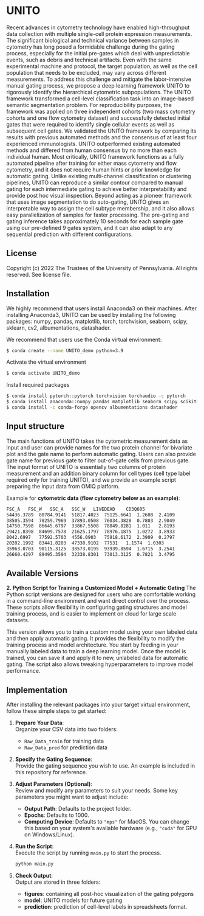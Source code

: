 # UNITO
Recent advances in cytometry technology have enabled high-throughput data collection with multiple single-cell protein expression measurements. The significant biological and technical variance between samples in cytometry has long posed a formidable challenge during the gating process, especially for the initial pre-gates which deal with unpredictable events, such as debris and technical artifacts. Even with the same experimental machine and protocol, the target population, as well as the cell population that needs to be excluded, may vary across different measurements. To address this challenge and mitigate the labor-intensive manual gating process, we propose a deep learning framework UNITO to rigorously identify the hierarchical cytometric subpopulations. The UNITO framework transformed a cell-level classification task into an image-based semantic segmentation problem. For reproducibility purposes, the framework was applied on three independent cohorts (two mass cytometry cohorts and one flow cytometry dataset) and successfully detected initial gates that were required to identify single cellular events as well as subsequent cell gates. We validated the UNITO framework by comparing its results with previous automated methods and the consensus of at least four experienced immunologists. UNITO outperformed existing automated methods and differed from human consensus by no more than each individual human. Most critically, UNITO framework functions as a fully automated pipeline after training for either mass cytometry and flow cytometry, and it does not require human hints or prior knowledge for automatic gating. Unlike existing multi-channel classification or clustering pipelines, UNITO can reproduce a similar contour compared to manual gating for each intermediate gating to achieve better interpretability and provide post hoc visual inspection. Beyond acting as a pioneer framework that uses image segmentation to do auto-gating, UNITO gives an interpretable way to assign the cell subtype membership, and it also allows easy parallelization of samples for faster processing. The pre-gating and gating inference takes approximately 10 seconds for each sample gate using our pre-defined 9 gates system, and it can also adapt to any sequential prediction with different configurations.


## License
Copyright (c) 2022 The Trustees of the University of Pennsylvania. All rights reserved. See license file. 

## Installation
We highly recommend that users install Anaconda3 on their machines. After installing Anaconda3, UNITO can be used by installing the following packages: numpy, pandas, matplotlib, torch, torchvision, seaborn, scipy, sklearn, cv2, albumentations, datashader.

We recommend that users use the Conda virtual environment:
```bash
$ conda create --name UNITO_demo python=3.9
```
Activate the virtual environment
```bash
$ conda activate UNITO_demo
```
Install required packages
```bash
$ conda install pytorch::pytorch torchvision torchaudio -c pytorch
$ conda install anaconda::numpy pandas matplotlib seaborn scipy scikit-learn 
$ conda install -c conda-forge opencv albumentations datashader
```


## Input structure
The main functions of UNITO takes the cytometric measurement data as input and user can provide names for the two protein channel for bivariate plot and the gate name to perform automatic gating. Users can also provide gate name for previous gate to filter out-of-gate cells from previous gate. The input format of UNITO is essentially two columns of protein measurement and an addition binary column for cell types (cell type label required only for training UNITO), and we provide an example script preparing the input data from OMIQ platform. 

Example for **cytometric data (flow cytometry below as an example)**:

```bash
FSC_A	FSC_W	SSC_A	SSC_W	LIVEDEAD	CD3Q605
54436.3789	80784.9141	51817.4023	75125.6641	1.2608	2.4109
38505.3594	78259.7969	37893.0508	76034.3828	0.7803	2.9049
14750.7598	86645.6797	33867.5508	78849.8281	1.011	2.8193
29421.8398	84699.7578	21625.1797	78976.1875	1.0272	3.8933
8042.6997	77592.5703	4556.0903	75918.6172	2.3909	0.2797
20202.1992	83441.8203	47338.9102	77531	1.1574	1.0303
35963.0703	90115.3125	38573.0195	93939.8594	1.6715	3.2541
26660.4297	89495.3594	32338.8301	73013.3125	0.7821	3.4795
```

## Available Versions
**2. Python Script for Training a Customized Model + Automatic Gating**
The Python script versions are designed for users who are comfortable working in a command-line environment and want direct control over the process. These scripts allow flexibility in configuring gating structures and model training process, and is easier to implement on cloud for large scale datasets.

This version allows you to train a custom model using your own labeled data and then apply automatic gating. It provides the flexibility to modify the training process and model architecture. You start by feeding in your manually labeled data to train a deep learning model. Once the model is trained, you can save it and apply it to new, unlabeled data for automatic gating. The script also allows tweaking hyperparameters to improve model performance.

## Implementation
After installing the relevant packages into your target virtual environment, follow these simple steps to get started:

1. **Prepare Your Data**:  
   Organize your CSV data into two folders:
   - `Raw_Data_train` for training data
   - `Raw_Data_pred` for prediction data

2. **Specify the Gating Sequence**:  
   Provide the gating sequence you wish to use. An example is included in this repository for reference.

3. **Adjust Parameters (Optional)**:  
   Review and modify any parameters to suit your needs. Some key parameters you might want to adjust include:
   - **Output Path**: Defaults to the project folder.
   - **Epochs**: Defaults to 1000.
   - **Computing Device**: Defaults to `"mps"` for MacOS. You can change this based on your system's available hardware (e.g., `"cuda"` for GPU on Windows/Linux).

4. **Run the Script**:  
   Execute the script by running `main.py` to start the process.

   ```bash
   python main.py

5. **Check Output**:  
    Output are stored in three folders:
    - **figures**: containing all post-hoc visualization of the gating polygons
    - **model**: UNITO models for future gating
    - **prediction**: prediction of cell-level labels in spreadsheets format.